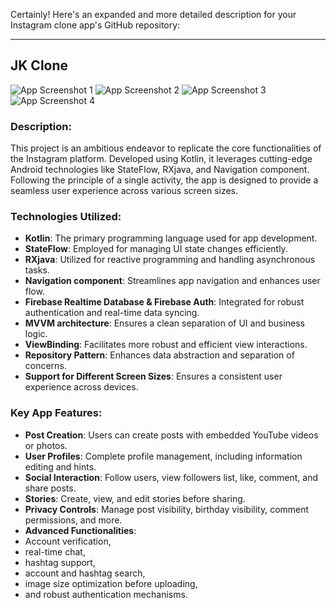 Certainly! Here's an expanded and more detailed description for your Instagram clone app's GitHub repository:

---

## JK Clone

![App Screenshot 1](https://github.com/adelayman1/OldProjects/assets/85571327/9656385a-0421-48a0-96a9-1f2ed657deb8)
![App Screenshot 2](https://github.com/adelayman1/OldProjects/assets/85571327/b5b8a701-596b-4979-b13c-d84342434bfa)
![App Screenshot 3](https://github.com/adelayman1/OldProjects/assets/85571327/000c84ff-8973-42f0-baa5-f93e0389548c)
![App Screenshot 4](https://github.com/adelayman1/OldProjects/assets/85571327/865dc8da-d3ba-4027-9345-48d3bdc0555b)

### Description:
This project is an ambitious endeavor to replicate the core functionalities of the Instagram platform. Developed using Kotlin, it leverages cutting-edge Android technologies like StateFlow, RXjava, and Navigation component. Following the principle of a single activity, the app is designed to provide a seamless user experience across various screen sizes.

### Technologies Utilized:
- **Kotlin**: The primary programming language used for app development.
- **StateFlow**: Employed for managing UI state changes efficiently.
- **RXjava**: Utilized for reactive programming and handling asynchronous tasks.
- **Navigation component**: Streamlines app navigation and enhances user flow.
- **Firebase Realtime Database & Firebase Auth**: Integrated for robust authentication and real-time data syncing.
- **MVVM architecture**: Ensures a clean separation of UI and business logic.
- **ViewBinding**: Facilitates more robust and efficient view interactions.
- **Repository Pattern**: Enhances data abstraction and separation of concerns.
- **Support for Different Screen Sizes**: Ensures a consistent user experience across devices.

### Key App Features:
- **Post Creation**: Users can create posts with embedded YouTube videos or photos.
- **User Profiles**: Complete profile management, including information editing and hints.
- **Social Interaction**: Follow users, view followers list, like, comment, and share posts.
- **Stories**: Create, view, and edit stories before sharing.
- **Privacy Controls**: Manage post visibility, birthday visibility, comment permissions, and more.
- **Advanced Functionalities**:
- Account verification,
- real-time chat,
- hashtag support,
-  account and hashtag search,
-  image size optimization before uploading,
-  and robust authentication mechanisms.
